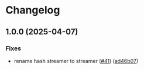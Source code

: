# Changelog

## 1.0.0 (2025-04-07)


### Fixes

* rename hash streamer to streamer ([#41](https://github.com/vasco-santos/hash-stream/issues/41)) ([ad46b07](https://github.com/vasco-santos/hash-stream/commit/ad46b070095edbe8c3b3bcfe12a68fba99a1a24b))
